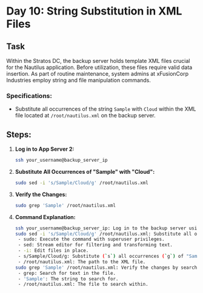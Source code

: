 
# Day 10: String Substitution in XML Files

## Task
Within the Stratos DC, the backup server holds template XML files crucial for the Nautilus application. Before utilization, these files require valid data insertion. As part of routine maintenance, system admins at xFusionCorp Industries employ string and file manipulation commands.

### Specifications:
- Substitute all occurrences of the string `Sample` with `Cloud` within the XML file located at `/root/nautilus.xml` on the backup server.

## Steps:

1. **Log in to App Server 2:**
   ```sh
   ssh your_username@backup_server_ip
2.  **Substitute All Occurrences of "Sample" with "Cloud":**
	```sh
	sudo sed -i 's/Sample/Cloud/g' /root/nautilus.xml
3.  **Verify the Changes:**
	```sh
	sudo grep 'Sample' /root/nautilus.xml
4. **Command Explanation:**
	```sh
	ssh your_username@backup_server_ip: Log in to the backup server using your username.
	sudo sed -i 's/Sample/Cloud/g' /root/nautilus.xml: Substitute all occurrences of "Sample" with "Cloud" in the specified file.
	 - sudo: Execute the command with superuser privileges.
	 - sed: Stream editor for filtering and transforming text.
	 - -i: Edit files in place.
	 - s/Sample/Cloud/g: Substitute (`s`) all occurrences (`g`) of "Sample" with "Cloud".
	 - /root/nautilus.xml: The path to the XML file.
	sudo grep 'Sample' /root/nautilus.xml: Verify the changes by searching for any remaining instances of "Sample".
	 - grep: Search for text in the file.
	 - 'Sample': The string to search for.
	 - /root/nautilus.xml: The file to search within.
